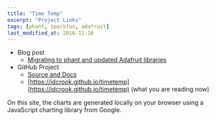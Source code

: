 ```yaml
---
title: "Time Temp"
excerpt: "Project Links"
tags: [phant, sparkfun, adafruit]
last_modified_at: 2016-11-16
---
```


 - Blog post
   - [Migrating to phant and updated Adafruit libraries](https://idcrook.github.io/Moving-Indoor-Weather-Logging-To-Phant/)
 - GitHub Project
   - [Source and Docs](https://github.com/idcrook/timetemp)
   - [https://idcrook.github.io/timetemp](https://idcrook.github.io/timetemp) (what you are reading now)

On this site, the charts are generated locally on your browser using a JavaScript charting library from Google.


